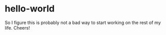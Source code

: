 # hello-world
So I figure this is probably not a bad way to start working on the rest of my life. Cheers!
